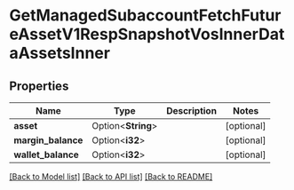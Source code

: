 # GetManagedSubaccountFetchFutureAssetV1RespSnapshotVosInnerDataAssetsInner

## Properties

Name | Type | Description | Notes
------------ | ------------- | ------------- | -------------
**asset** | Option<**String**> |  | [optional]
**margin_balance** | Option<**i32**> |  | [optional]
**wallet_balance** | Option<**i32**> |  | [optional]

[[Back to Model list]](../README.md#documentation-for-models) [[Back to API list]](../README.md#documentation-for-api-endpoints) [[Back to README]](../README.md)


